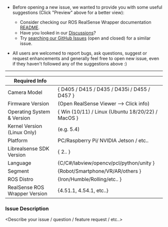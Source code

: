 * Before opening a new issue, we wanted to provide you with some useful suggestions (Click "Preview" above for a better view):

    * Consider checking our ROS RealSense Wrapper documentation [README](https://github.com/IntelRealSense/realsense-ros/blob/ros2-master/README.md).
    * Have you looked in our [Discussions](https://github.com/IntelRealSense/realsense-ros/discussions)?
    * Try [searching our GitHub Issues](https://github.com/IntelRealSense/realsense-ros/issues) (open and closed) for a similar issue.

* All users are welcomed to report bugs, ask questions, suggest or request enhancements and generally feel free to open new issue, even if they haven't followed any of the suggestions above :)

----------------------------------------------------------------------------------------------------

| Required Info                         |                                                                                         |
|---------------------------------|------------------------------------------------------------ |
| Camera Model                       | { D405 / D415 / D435 / D435i / D455 / D457 }                          | 
| Firmware Version                   | (Open RealSense Viewer --> Click info)                          | 
| Operating System & Version |   { Win (10/11) / Linux (Ubuntu 18/20/22) / MacOS } | 
| Kernel Version (Linux Only)    |  (e.g. 5.4)                                                                       | 
| Platform                                 | PC/Raspberry Pi/ NVIDIA Jetson / etc..                           |
| Librealsense SDK Version       |  { 2.<?>.<?> }                                                    | 
| Language                               |  {C/C#/labview/opencv/pcl/python/unity }         | 
| Segment			         |  {Robot/Smartphone/VR/AR/others }                             | 
| ROS Distro			         |  {Iron/Humble/Rolling/etc.. }                                           | 
| RealSense ROS Wrapper Version   |  {4.51.1, 4.54.1, etc..}                                                  | 


### Issue Description
<Describe your issue / question / feature request / etc..>
